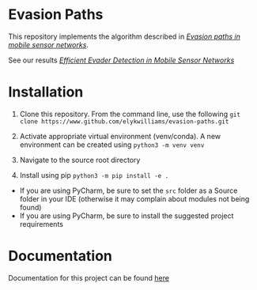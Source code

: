 # Evasion Paths

This repository implements the algorithm described in _[Evasion paths in mobile sensor networks](https://arxiv.org/pdf/1308.3536.pdf)_.

See our results _[Efficient Evader Detection in Mobile Sensor Networks](https://arxiv.org/abs/2101.09813)_

# Installation
1. Clone this repository. 
From the command line, use the following
```git clone https://www.github.com/elykwilliams/evasion-paths.git```

2. Activate appropriate virtual environment (venv/conda). 
A new environment can be created using
```python3 -m venv venv```
3. Navigate to the source root directory
4. Install using pip ```python3 -m pip install -e .```

* If you are using PyCharm, be sure to set the `src` folder as a Source folder in your IDE 
(otherwise it may complain about modules not being found)
* If you are using PyCharm, be sure to install the suggested project requirements


# Documentation
Documentation for this project can be found [here](https://elykwilliams.github.io/EvasionPaths/)



